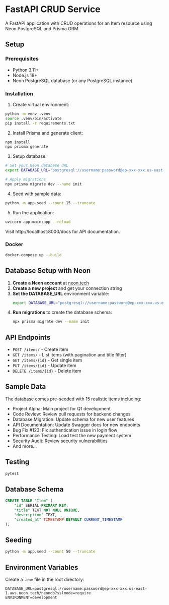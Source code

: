 # FastAPI CRUD Service

A FastAPI application with CRUD operations for an Item resource using Neon PostgreSQL and Prisma ORM.

## Setup

### Prerequisites
- Python 3.11+
- Node.js 18+
- Neon PostgreSQL database (or any PostgreSQL instance)

### Installation

1. Create virtual environment:
```bash
python -m venv .venv
source .venv/bin/activate
pip install -r requirements.txt
```

2. Install Prisma and generate client:
```bash
npm install
npx prisma generate
```

3. Setup database:
```bash
# Set your Neon database URL
export DATABASE_URL="postgresql://username:password@ep-xxx-xxx.us-east-1.aws.neon.tech/neondb?sslmode=require"

# Apply migrations
npx prisma migrate dev --name init
```

4. Seed with sample data:
```bash
python -m app.seed --count 15 --truncate
```

5. Run the application:
```bash
uvicorn app.main:app --reload
```

Visit http://localhost:8000/docs for API documentation.

### Docker

```bash
docker-compose up --build
```

## Database Setup with Neon

1. **Create a Neon account** at [neon.tech](https://neon.tech)
2. **Create a new project** and get your connection string
3. **Set the DATABASE_URL** environment variable:
   ```bash
   export DATABASE_URL="postgresql://username:password@ep-xxx-xxx.us-east-1.aws.neon.tech/neondb?sslmode=require"
   ```
4. **Run migrations** to create the database schema:
   ```bash
   npx prisma migrate dev --name init
   ```

## API Endpoints

- `POST /items/` - Create item
- `GET /items/` - List items (with pagination and title filter)
- `GET /items/{id}` - Get single item
- `PUT /items/{id}` - Update item
- `DELETE /items/{id}` - Delete item

## Sample Data

The database comes pre-seeded with 15 realistic items including:
- Project Alpha: Main project for Q1 development
- Code Review: Review pull requests for backend changes
- Database Migration: Update schema for new user features
- API Documentation: Update Swagger docs for new endpoints
- Bug Fix #123: Fix authentication issue in login flow
- Performance Testing: Load test the new payment system
- Security Audit: Review security vulnerabilities
- And more...

## Testing

```bash
pytest
```

## Database Schema

```sql
CREATE TABLE "Item" (
    "id" SERIAL PRIMARY KEY,
    "title" TEXT NOT NULL UNIQUE,
    "description" TEXT,
    "created_at" TIMESTAMP DEFAULT CURRENT_TIMESTAMP
);
```

## Seeding

```bash
python -m app.seed --count 50 --truncate
```

## Environment Variables

Create a `.env` file in the root directory:
```env
DATABASE_URL=postgresql://username:password@ep-xxx-xxx.us-east-1.aws.neon.tech/neondb?sslmode=require
ENVIRONMENT=development
```
